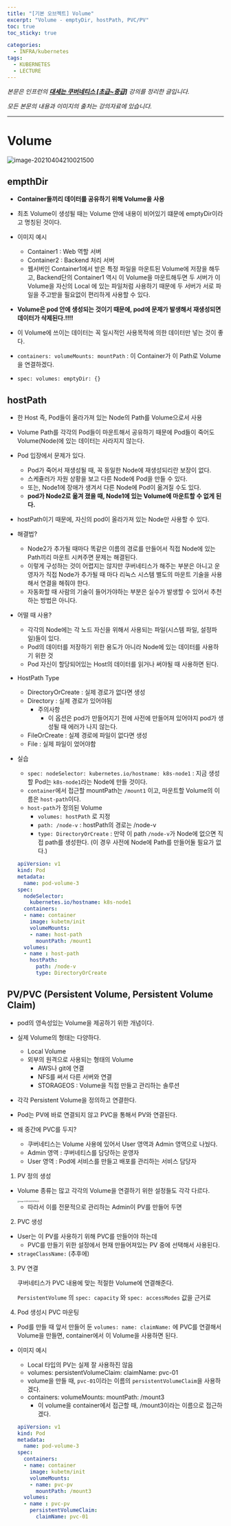```yaml
---
title: "[기본 오브젝트] Volume"
excerpt: "Volume - emptyDir, hostPath, PVC/PV"
toc: true
toc_sticky: true

categories:
  - INFRA/kubernetes
tags:
  - KUBERNETES
  - LECTURE
---
```


*본문은 인프런의 [**대세는 쿠버네티스 [초급~중급]**](https://www.inflearn.com/course/%EC%BF%A0%EB%B2%84%EB%84%A4%ED%8B%B0%EC%8A%A4-%EA%B8%B0%EC%B4%88#) 강의를 정리한 글입니다.*

*모든 본문의 내용과 이미지의 출처는 강의자료에 있습니다.*

---

# Volume

![image-20210404210021500](/assets/images/INFRA/kubernetes/image-20210404210021500.png)

## empthDir

* **Container들끼리 데이터를 공유하기 위해 Volume을 사용**
* 최초 Volume이 생성될 때는 Volume 안에 내용이 비어있기 떄문에 emptyDir이라고 명칭된 것이다.
* 이미지 예시
  * Container1 : Web 역할 서버
  * Container2 : Backend 처리 서버
  * 웹서버인 Container1에서 받은 특정 파일을 마운트된 Volume에 저장을 해두고, Backend단의 Container1 역시 이 Volume을 마운트해두면 두 서버가 이 Volume을 자신의 Local 에 있는 파일처럼 사용하기 때문에 두 서버가 서로 파일을 주고받을 필요없이 편리하게 사용할 수 있다.

* **Volume은 pod 안에 생성되는 것이기 때문에, pod에 문제가 발생해서 재생성되면 데이터가 삭제된다.!!!!**
* 이 Volume에 쓰이는 데이터는 꼭 일시적인 사용목적에 의한 데이터만 넣는 것이 좋다.
* `containers: volumeMounts: mountPath` : 이 Container가 이 Path로 Volume을 연결하겠다.
* `spec: volumes: emptyDir: {}`

## hostPath

* 한 Host 즉, Pod들이 올라가져 있는 Node의 Path를 Volume으로서 사용
* Volume Path를 각각의 Pod들이 마운트해서 공유하기 때문에 Pod들이 죽어도 Volume(Node(에 있는 데이터는 사라지지 않는다.
* Pod 입장에서 문제가 있다.
  * Pod가 죽어서 재생성될 때, 꼭 동일한 Node에 재생성되리란 보장이 없다.
  * 스케쥴러가 자원 상황을 보고 다른 Node에 Pod을 만들 수 있다.
  * 또는, Node1에 장애가 생겨서 다른 Node에 Pod이 옮겨질 수도 있다.
  * **pod가 Node2로 옮겨 졌을 때, Node1에 있는 Volume에 마운트할 수 없게 된다.**
* hostPath이기 때문에, 자신의 pod이 올라가져 있는 Node만 사용할 수 있다.
* 해결법?
  * Node2가 추가될 때마다 똑같은 이름의 경로를 만들어서 직접 Node에 있는 Path끼리 마운트 시켜주면 문제는 해결된다.
  * 이렇게 구성하는 것이 어렵지는 않지만 쿠버네티스가 해주는 부분은 아니고 운영자가 직접 Node가 추가될 때 마다 리눅스 시스템 별도의 마운트 기술을 사용해서 연결을 해줘야 한다.
  * 자동화할 때 사람의 기술이 들어가야하는 부분은 실수가 발생할 수 있어서 추천하는 방법은 아니다.
* 어떨 때 사용?
  * 각각의 Node에는 각 노드 자신을 위해서 사용되는 파일(시스템 파일, 설정파일)들이 있다.
  * Pod의 데이터를 저장하기 위한 용도가 아니라 Node에 있는 데이터를 사용하기 위한 것
  * Pod 자신이 할당되어있는 Host의 데이터를 읽거나 써야될 때 사용하면 된다.
* HostPath Type
  - DirectoryOrCreate : 실제 경로가 없다면 생성
  - Directory : 실제 경로가 있어야됨
    - 주의사항
      * 이 옵션은 pod가 만들어지기 전에 사전에 만들어져 있어야지 pod가 생성될 때 에러가 나지 않는다.
  - FileOrCreate : 실제 경로에 파일이 없다면 생성
  - File : 실제 파일이 었어야함

* 실습

  * `spec: nodeSelector: kubernetes.io/hostname: k8s-node1` : 지금 생성할 Pod는 `k8s-node1`라는 Node에 만들 것이다.
  * `container`에서 접근할 mountPath는 `/mount1` 이고, 마운트할 Volume의 이름은 `host-path`이다.
  * `host-path`가 정의된 Volume
    * `volumes: hostPath` 로 지정
    * `path: /node-v` :  hostPath의 경로는 /node-v
    * `type: DirectoryOrCreate` : 만약 이 path `/node-v`가 Node에 없으면 직접 path를 생성한다. (이 경우 사전에 Node에 Path를 만들어둘 필요가 없다.)

  ```yaml
  apiVersion: v1
  kind: Pod
  metadata:
    name: pod-volume-3
  spec:
    nodeSelector:
      kubernetes.io/hostname: k8s-node1
    containers:
    - name: container
      image: kubetm/init
      volumeMounts:
      - name: host-path
        mountPath: /mount1
    volumes:
    - name : host-path
      hostPath:
        path: /node-v
        type: DirectoryOrCreate
  ```

  

## PV/PVC (Persistent Volume, Persistent Volume Claim)

* pod의 영속성있는 Volume을 제공하기 위한 개념이다.
* 실제 Volume의 형태는 다양하다. 
  * Local Volume
  * 외부의 원격으로 사용되는 형태의 Volume
    * AWS나 git에 연결
    * NFS를 써서 다른 서버와 연결
    * STORAGEOS : Volume을 직접 만들고 관리하는 솔루션
* 각각 Persistent Volume을 정의하고 연결한다.
* Pod는 PV에 바로 연결되지 않고 PVC을 통해서 PV와 연결된다.

* 왜 중간에 PVC를 두지?
  * 쿠버네티스는 Volume 사용에 있어서 User 영역과 Admin 영역으로 나눴다.
  * Admin 영역 : 쿠버네티스를 담당하는 운영자
  * User 영역 : Pod에 서비스를 만들고 배포를 관리하는 서비스 담당자

1. PV 정의 생성

* Volume 종류는 많고 각각의 Volume을 연결하기 위한 설정들도 각각 다르다.

  <img src="/assets/images/INFRA/kubernetes/image-20210404215715420.png" alt="image-20210404215715420" style="zoom: 25%;" />

  * 따라서 이를 전문적으로 관리하는 Admin이 PV를 만들어 두면

2. PVC 생성

* User는 이 PV를 사용하기 위해 PVC를 만들어야 하는데
  * PVC를 만들기 위한 설정에서 현재 만들어져있는 PV 중에 선택해서 사용된다.
* `strageClassName:` (추후에)

3. PV 연결

   쿠버네티스가 PVC 내용에 맞는 적절한 Volume에 연결해준다.

   `PersistentVolume` 의 `spec: capacity` 와 `spec: accessModes` 값을 근거로

4. Pod 생성시 PVC 마운팅

* Pod를 만들 때 앞서 만들어 둔 `volumes: name: claimName:` 에 PVC를 연결해서 Volume을 만들면, container에서 이 Volume을 사용하면 된다.

  

* 이미지 예시
  * Local 타입의 PV는 실제 잘 사용하진 않음
  * volumes: persistentVolumeClaim: claimName: pvc-01
  * volume을 만들 때, `pvc-01`이라는 이름의 `persistentVolumeClaim`을 사용하겠다.
  * containers: volumeMounts: mountPath: /mount3
    * 이 volume을 container에서 접근할 때, /mount3이라는 이름으로 접근하겠다.

  ```yaml
  apiVersion: v1
  kind: Pod
  metadata:
    name: pod-volume-3
  spec:
    containers:
    - name: container
      image: kubetm/init
      volumeMounts:
      - name: pvc-pv
        mountPath: /mount3
    volumes:
    - name : pvc-pv
      persistentVolumeClaim:
        claimName: pvc-01
  ```



